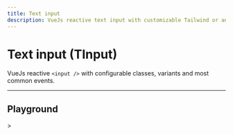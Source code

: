 ```yaml
---
title: Text input
description: VueJs reactive text input with customizable Tailwind or any Css Framework classes.
---
```


# Text input (TInput)

VueJs reactive `<input />` with configurable classes, variants and most common events.

<hr>

## Playground

<playground src="/playgrounds/t-input" />>
